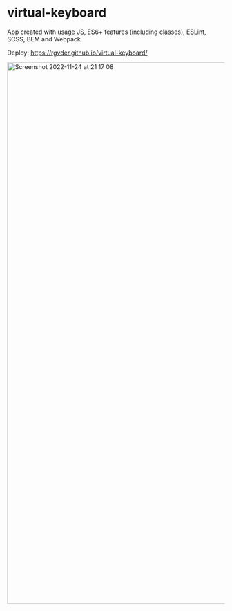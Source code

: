 # virtual-keyboard
App created with usage JS, ES6+ features (including classes), ESLint, SCSS, BEM and Webpack

Deploy: https://rgvder.github.io/virtual-keyboard/

<img width="1254" alt="Screenshot 2022-11-24 at 21 17 08" src="https://user-images.githubusercontent.com/64692263/203805999-22525517-5298-4fb3-9675-bdcd7203804c.png">
